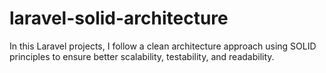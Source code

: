 # laravel-solid-architecture
In this Laravel projects, I follow a clean architecture approach using SOLID principles to ensure better scalability, testability, and readability.
